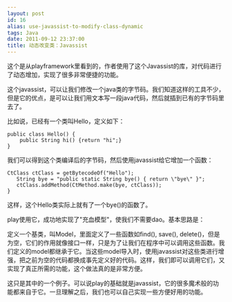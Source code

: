 ```yaml
---
layout: post
id: 16
alias: use-javassist-to-modify-class-dynamic
tags: Java
date: 2011-09-12 23:37:00
title: 动态改变类：Javassist
---
```


这个是从playframework里看到的，作者使用了这个Javassist的库，对代码进行了动态增加，实现了很多非常便捷的功能。

这个javassist，可以让我们修改一个java类的字节码。我们知道这样的工具不少，但是它的优点，是可以让我们用文本写一段java代码，然后就插到已有的字节码里去了。

比如说，已经有一个类叫Hello，定义如下：

```
public class Hello() {
    public String hi() {return "hi";}
}
```

我们可以得到这个类编译后的字节码，然后使用javassist给它增加一个函数：

```
CtClass ctClass = getBytecodeOf("Hello");
   String bye = "public static String bye() { return \"bye\" }";
   ctClass.addMethod(CtMethod.make(bye, ctClass));
}
```

这样，这个Hello类实际上就有了一个bye()的函数了。

play使用它，成功地实现了"充血模型"，使我们不需要dao。基本思路是：

定义一个基类，叫Model，里面定义了一些函数如find(), save(), delete()，但是为空，它们的作用就像接口一样，只是为了让我们在程序中可以调用这些函数。我们定义的model都继承于它。当这些model导入时，使用javassist对这些类进行增强，把之前为空的代码都换成事先定义好的代码。这样，我们即可以调用它们，又实现了真正所需的功能，这个做法真的是非常方便。

这只是其中的一个例子。可以说play的基础就是javassist，它的很多魔术般的功能都来自于它。一旦理解之后，我们也可以自己实现一些方便好用的功能。
